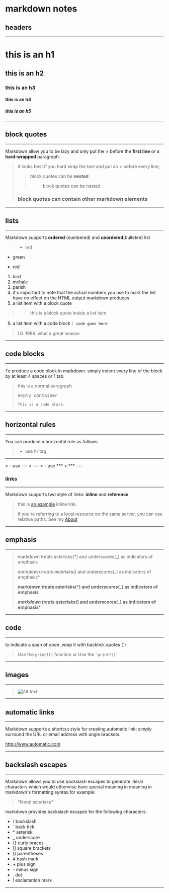 # markdown notes
## headers
---
# this is an h1
## this is an h2
### this is an h3
#### this is an h4
##### this is an h5
---

## block quotes
---
Markdown allow you to be lazy and only put the > before the __first line__ or a __hard-wrapped__ paragraph.

>  it looks best if you hard wrap the text and put an > before every line;
> > block quotes can be __nested__
> > > block quotes can be nested
> ### block quotes can contain other markdown elements
---
## lists
---
Markdown supports __ordered__ (numbered) and __unordered__(bulleted) list
> * red
- green
+ red
1. bird
1. mchale
4. parish
2. it's important to note that the actual numbers you use to mark the list have no effect on the HTML output markdown produces
8. a list item with a block quote
>> this is a block quote
>> inside a list item
9. a list item with a code block：
    <code>code goes here</code>
>10. 1986\. what a great season
---
## code blocks
---
<p> To produce a code block in markdown. simply indent every line of the block by at least 4 spaces or 1 tab.</p>

> <p>this is a normal paragraph</p>
> <pre>empty container</pre>
> <pre><code>This is a code block.</code></pre>

---
## horizontal rules ##
---
You can produce a horizontal rule as follows:
> - use hr tag
 <hr />
> - use ---
> ---
> - use ***
> ***
---

### links
---
Markdown supports two style of links: __inline__ and __reference__
>
> this is [an example](http://www.google.com) inline link.
>
> if you're referring to a local resource on the same server, you can use relative paths:
> See my [About](/home/zhu.wenjian/.m2/setting.xml)
___
## emphasis
---
> markdown treats asterisks(*) and underscores(_) as indicators of emphasis
>
> *markdown treats asterisks(*) and underscores(_) as indicators of emphasis*
>
>  __markdown treats asterisks(*) and underscores(_) as indicators of emphasis__
>
> ***markdown treats asterisks(*) and underscores(_) as indicators of emphasis***
---
## code
---
to indicate a span of code ,wrap it with backtick quotes (`)
> Use the `printf()` function or Use the `` `printf()` ``
---
## images
---
>![Alt text](/home/zhu.wenjian/Downloads/ecf708685436b78804a5093d8ef732d.jpg "this is image name")
---
## automatic links
---
Markdown supports a shortcut style for creating automatic link: simply surround the URL or email  address with angle brackets.

<http://www.automatic.com>

---
## backslash escapes
---
Markdown allows you to use backslash escapes to generate literal characters which would otherwise have special meaning in meaning in markdown's formatting syntax.for example:

>\*literal asterisks\*

markdown provides backslash escapes for the following characters:
- \\  backslash
- \`  back tick
- \*  asterisk
- \_  underscore
- {}  curly braces
- []  square brackets
- ()  parentheses
- \#  hash mark
- \+  plus sign 
- \-  minus sign
- \.  dot
- \!  exclamation mark
---
